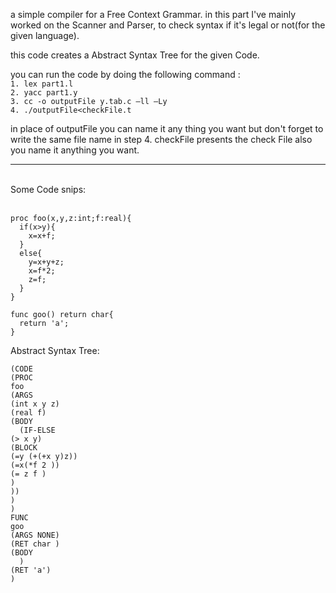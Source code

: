 a simple compiler for a Free Context Grammar.
in this part I've mainly worked on the Scanner and Parser, to check syntax if it's legal or not(for the given language).

this code creates a Abstract Syntax Tree for the given Code.

you can run the code by doing the following command :<br>
`1. lex part1.l`<br>
`2. yacc part1.y`<br>
`3. cc -o outputFile y.tab.c –ll –Ly`<br>
`4. ./outputFile<checkFile.t`<br>

in place of outputFile you can name it any thing you want but don't forget to write the same file name in step 4.
checkFile presents the check File also you name it anything you want.
<hr>
<br>
Some Code snips:<br><br>

```
proc foo(x,y,z:int;f:real){
  if(x>y){
    x=x+f;
  }
  else{
    y=x+y+z;
    x=f*2;
    z=f;
  }
}

func goo() return char{
  return 'a';
}
```


Abstract Syntax Tree:<br>

```
(CODE
(PROC
foo
(ARGS
(int x y z)
(real f)
(BODY
  (IF-ELSE
(> x y)
(BLOCK
(=y (+(+x y)z))
(=x(*f 2 ))
(= z f )
)
))
)
)
FUNC 
goo
(ARGS NONE)
(RET char )
(BODY
  )
(RET 'a')
)
```

